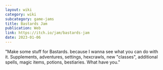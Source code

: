 ```yaml
---
layout: wiki
category: wiki
subcategory: game-jams
title: Bastards Jam
publication: Web
link: https://itch.io/jam/bastards-jam
date: 2023-01-06
---
```


"Make some stuff for Bastards. because I wanna see what you can do with it. Supplements, adventures, settings, hexcrawls, new "classes", additional spells, magic items, potions, bestiaries. What have you."
